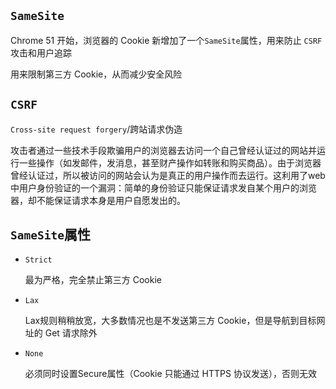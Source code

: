 

## ```SameSite```

Chrome 51 开始，浏览器的 Cookie 新增加了一个```SameSite```属性，用来防止 ```CSRF``` 攻击和用户追踪

用来限制第三方 Cookie，从而减少安全风险


## ```CSRF```

```Cross-site request forgery```/跨站请求伪造

攻击者通过一些技术手段欺骗用户的浏览器去访问一个自己曾经认证过的网站并运行一些操作（如发邮件，发消息，甚至财产操作如转账和购买商品）。由于浏览器曾经认证过，所以被访问的网站会认为是真正的用户操作而去运行。这利用了web中用户身份验证的一个漏洞：简单的身份验证只能保证请求发自某个用户的浏览器，却不能保证请求本身是用户自愿发出的。


## ```SameSite```属性

* ```Strict``` 

    最为严格，完全禁止第三方 Cookie

* ```Lax```

    Lax规则稍稍放宽，大多数情况也是不发送第三方 Cookie，但是导航到目标网址的 Get 请求除外

* ```None```

    必须同时设置Secure属性（Cookie 只能通过 HTTPS 协议发送），否则无效

    